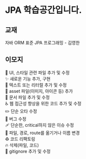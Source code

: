 #  JPA 학습공간입니다.

## 교재
자바 ORM 표준 JPA 프로그래밍 - 김영한

## 이모지
:lipstick: UI, 스타일 관련 파일 추가 및 수정 <br>
:sparkles: 새로운 기능 추가, 구현 <br>
:speech_balloon: 텍스트 또는 리터럴 추가 및 수정 <br>
:bento: asset 파일(이미지, 아이콘 등) 추가 <br>
:memo: 문서 파일 추가 및 수정<br>
:wheelchair: 웹 접근성 향상을 위한 코드 추가 및 수정<br>
:pencil2: 단순 오타 수정<br>
:bug: 버그 수정<br>
:adhesive_bandage: 단순한, critical하지 않은 이슈 수정<br>
:truck: 파일, 경로, route를 옮기거나 이름 변경<br>
:recycle: 코드 리팩토링<br>
:fire: 삭제(파일, 코드)<br>
:see_no_evil: gitignore 추가 및 수정<br>
